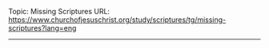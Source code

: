 Topic: Missing Scriptures
URL: https://www.churchofjesuschrist.org/study/scriptures/tg/missing-scriptures?lang=eng

---

